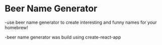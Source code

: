 # Beer Name Generator

-use beer name generator to create interesting and funny names for your homebrew! 

-beer name generator was build using create-react-app 
